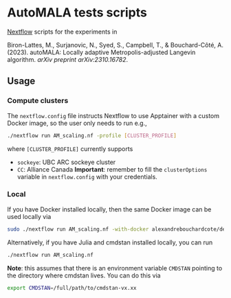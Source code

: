 # AutoMALA tests scripts

[Nextflow](https://www.nextflow.io/) scripts for the experiments in 

Biron-Lattes, M., Surjanovic, N.,  Syed, S., Campbell, T., & Bouchard-Côté, A. (2023). autoMALA: Locally adaptive Metropolis-adjusted Langevin algorithm. *arXiv preprint arXiv:2310.16782*.

## Usage

### Compute clusters

The `nextflow.config` file instructs Nextflow to use Apptainer with a custom Docker image, so the user only needs to run e.g.,
```bash
./nextflow run AM_scaling.nf -profile [CLUSTER_PROFILE]
```
where `[CLUSTER_PROFILE]` currently supports
- `sockeye`: UBC ARC sockeye cluster
- `CC`: Alliance Canada
**Important**: remember to fill the `clusterOptions` variable in `nextflow.config` with your credentials.

### Local

If you have Docker installed locally, then the same Docker image can be used locally via
```bash
sudo ./nextflow run AM_scaling.nf -with-docker alexandrebouchardcote/default:0.1.4
```

Alternatively, if you have Julia and cmdstan installed locally, you can run
```bash
./nextflow run AM_scaling.nf
```
**Note**: this assumes that there is an environment variable `CMDSTAN` pointing to the directory where cmdstan lives. You can do this via
```bash
export CMDSTAN=/full/path/to/cmdstan-vx.xx
```


